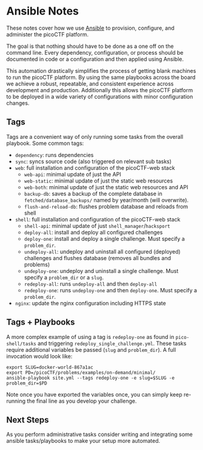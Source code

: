 # Ansible Notes

These notes cover how we use [Ansible](https://www.ansible.com/) to provision,
configure, and administer the picoCTF platform.

The goal is that nothing should have to be done as a one off on the command
line. Every dependency, configuration, or process should be documented in code
or a configuration and then applied using Ansible.

This automation drastically simplifies the process of getting blank machines to
run the picoCTF platform. By using the same playbooks across the board we
achieve a robust, repeatable, and consistent experience across development and
production.  Additionally this allows the picoCTF platform to be deployed in
a wide variety of configurations with minor configuration changes.

## Tags

Tags are a convenient way of only running some tasks from the overall playbook.
Some common tags:

- `dependency`: runs dependencies
- `sync`: syncs source code (also triggered on relevant sub tasks)
- `web`: full installation and configuration of the picoCTF-web stack
  - `web-api`: minimal update of just the API
  - `web-static`: minimal update of just the static web resources
  - `web-both`: minimal update of just the static web resources and API
  - `backup-db`: saves a backup of the complete database in `fetched/database_backups/` named by year/month (will overwrite).
  - `flush-and-reload-db`: flushes problem database and reloads from shell
- `shell`: full installation and configuration of the picoCTF-web stack
  - `shell-api`: minimal update of just `shell_manager`/`hacksport`
  - `deploy-all`: install and deploy all configured challenges
  - `deploy-one`: install and deploy a single challenge. Must specify a `problem_dir`.
  - `undeploy-all`: undeploy and uninstall all configured (deployed) challenges and flushes database (removes all bundles and problems)
  - `undeploy-one`: undeploy and uninstall a single challenge. Must specify a `problem_dir` or a `slug`.
  - `redeploy-all`: runs `undeploy-all` and then `deploy-all`
  - `redeploy-one`: runs `undeploy-one` and then `deploy-one`. Must specify a `problem_dir`.
- `nginx`: update the nginx configuration including HTTPS state

## Tags + Playbooks

A more complex example of using a tag is `redeploy-one` as found in
`pico-shell/tasks` and triggering `redeploy_single_challenge.yml`. These tasks
require additional variables be passed (`slug` and `problem_dir`). A full
invocation would look like:

```
export SLUG=docker-world-867a1ac
export PD=/picoCTF/problems/examples/on-demand/minimal/
ansible-playbook site.yml --tags redeploy-one -e slug=$SLUG -e problem_dir=$PD
```

Note once you have exported the variables once, you can simply keep re-running
the final line as you develop your challenge.

## Next Steps

As you perform administrative tasks consider writing and integrating some
ansible tasks/playbooks to make your setup more automated.
